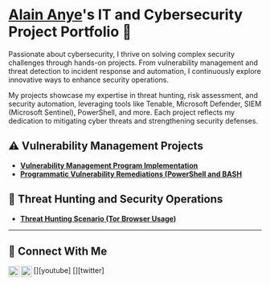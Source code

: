 # <a href="https://www.linkedin.com/in/alain-ade-anye-746804245/">Alain Anye</a>'s IT and Cybersecurity Project Portfolio 🔐

Passionate about cybersecurity, I thrive on solving complex security challenges through hands-on projects. From vulnerability management and threat detection to incident response and automation, I continuously explore innovative ways to enhance security operations.

 My projects showcase my expertise in threat hunting, risk assessment, and security automation, leveraging tools like Tenable, Microsoft Defender, SIEM (Microsoft Sentinel), PowerShell, and more. Each project reflects my dedication to mitigating cyber threats and strengthening security defenses.


## ⚠️ Vulnerability Management Projects

- **[Vulnerability Management Program Implementation](https://github.com/cyberalain/vulnerability-management-project)**
- **[Programmatic Vulnerability Remediations (PowerShell and BASH](https://github.com/cyberalain/programmatic-vulnerability-remediations)**

## 🚨 Threat Hunting and Security Operations

- **[Threat Hunting Scenario (Tor Browser Usage)](https://github.com/cyberalain/)**

<hr/>

## 🤳 Connect With Me

[<img align="left" alt="___________ | YouTube" width="22px" src="https://cdn.jsdelivr.net/npm/simple-icons@v3/icons/youtube.svg" />][youtube]
[<img align="left" alt="___________ | Twitter" width="22px" src="https://cdn.jsdelivr.net/npm/simple-icons@v3/icons/twitter.svg" />][twitter]



[linkedin]: www.linkedin.com/in/alain-ade-anye-746804245


<!--
<img width="35" alt="image" src="https://github.com/user-attachments/assets/2f41c7cd-5ea8-4475-b451-a37161b6c3fb"> 
<img width="35" alt="image" src="https://github.com/user-attachments/assets/77649969-9910-4994-8b96-74a116cfb2a8">
-->
